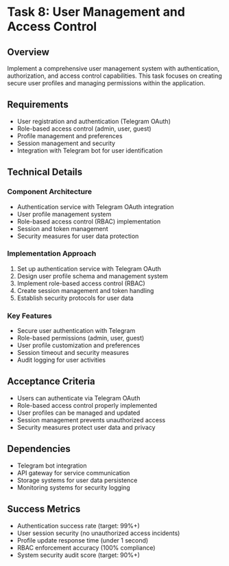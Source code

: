 # Task 8: User Management and Access Control

## Overview

Implement a comprehensive user management system with authentication, authorization, and access control capabilities. This task focuses on creating secure user profiles and managing permissions within the application.

## Requirements

- User registration and authentication (Telegram OAuth)
- Role-based access control (admin, user, guest)
- Profile management and preferences
- Session management and security
- Integration with Telegram bot for user identification

## Technical Details

### Component Architecture

- Authentication service with Telegram OAuth integration
- User profile management system
- Role-based access control (RBAC) implementation
- Session and token management
- Security measures for user data protection

### Implementation Approach

1. Set up authentication service with Telegram OAuth
2. Design user profile schema and management system
3. Implement role-based access control (RBAC)
4. Create session management and token handling
5. Establish security protocols for user data

### Key Features

- Secure user authentication with Telegram
- Role-based permissions (admin, user, guest)
- User profile customization and preferences
- Session timeout and security measures
- Audit logging for user activities

## Acceptance Criteria

- Users can authenticate via Telegram OAuth
- Role-based access control properly implemented
- User profiles can be managed and updated
- Session management prevents unauthorized access
- Security measures protect user data and privacy

## Dependencies

- Telegram bot integration
- API gateway for service communication
- Storage systems for user data persistence
- Monitoring systems for security logging

## Success Metrics

- Authentication success rate (target: 99%+)
- User session security (no unauthorized access incidents)
- Profile update response time (under 1 second)
- RBAC enforcement accuracy (100% compliance)
- System security audit score (target: 90%+)
